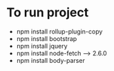 # To run project

- npm install rollup-plugin-copy
- npm install bootstrap
- npm install jquery
- npm install node-fetch –> 2.6.0
- npm install body-parser

